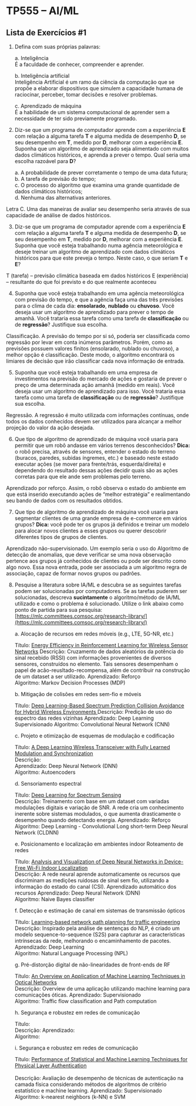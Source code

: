 # TP555 – AI/ML

 ## Lista de Exercícios #1

1.  Defina com suas próprias palavras:
    
    a. Inteligência  
    É a faculdade de conhecer, compreender e aprender.
    
    b. Inteligência artificial  
    Inteligência Artificial é um ramo da ciência da computação que se propõe a elaborar dispositivos que simulem a capacidade humana de raciocinar, perceber, tomar decisões e resolver problemas.
    
    c. Aprendizado de máquina  
    É a habilidade de um sistema computacional de aprender sem a necessidade de ter sido previamente programado.
    
2.  Diz-se que um programa de computador aprende com a experiência  **E**  com relação a alguma tarefa  **T**  e alguma medida de desempenho  **D**, se seu desempenho em  **T**, medido por  **D**, melhorar com a experiência  **E**. Suponha que um algoritmo de aprendizado seja alimentado com muitos dados climáticos históricos, e aprenda a prever o tempo. Qual seria uma escolha razoável para  **D**?
    
    a. A probabilidade de prever corretamente o tempo de uma data futura;  
    b. A tarefa de previsão do tempo;  
    c. O processo do algoritmo que examina uma grande quantidade de dados climáticos históricos;  
    d. Nenhuma das alternativas anteriores.  
    
Letra C. Uma das maneiras de avaliar seu desempenho seria através de sua capacidade de análise de dados históricos.

3.  Diz-se que um programa de computador aprende com a experiência  **E**  com relação a alguma tarefa  **T**  e alguma medida de desempenho  **D**, se seu desempenho em  **T**, medido por  **D**, melhorar com a experiência  **E**. Suponha que você esteja trabalhando numa agência meteorológica e deseje treinar um algoritmo de aprendizado com dados climáticos históricos para que este preveja o tempo. Neste caso, o que seriam  **T**  e  **E**?

T (tarefa) – previsão climática baseada em dados históricos
E  (experiência) – resultante do que foi previsto e do que realmente aconteceu

4.  Suponha que você esteja trabalhando em uma agência meteorológica com previsão do tempo, e que a agência faça uma das três previsões para o clima de cada dia:  **ensolarado**,  **nublado**  ou  **chuvoso**. Você deseja usar um algoritmo de aprendizado para prever o tempo de amanhã. Você trataria essa tarefa como uma tarefa de  **classificação**  ou de  **regressão**? Justifique sua escolha.

Classificação. A previsão do tempo por si só, poderia ser classificada como regressão por levar em conta inúmeros parâmetros. Porém, como as previsões possuem valores finitos (ensolarado, nublado ou chuvoso), a melhor opção é classificação. Deste modo, o algoritmo encontrará os limiares de decisão que irão classificar cada nova informação de entrada.

5.  Suponha que você esteja trabalhando em uma empresa de investimentos na previsão do mercado de ações e gostaria de prever o preço de uma determinada ação amanhã (medido em reais). Você deseja usar um algoritmo de aprendizado para isso. Você trataria essa tarefa como uma tarefa de  **classificação**  ou de  **regressão**? Justifique sua escolha.

Regressão. A regressão é muito utilizada com informações contínuas, onde todos os dados conhecidos devem ser utilizados para alcançar a melhor projeção do valor da ação desejada.

6.  Que tipo de algoritmo de aprendizado de máquina você usaria para permitir que um robô andasse em vários terrenos desconhecidos?  **Dica:**  o robô precisa, através de sensores, entender o estado do terreno (buracos, paredes, subidas íngremes, etc.) e baseado neste estado executar ações (se mover para frente/trás, esquerda/direita) e dependendo do resultado dessas ações decidir quais são as ações corretas para que ele ande sem problemas pelo terreno.

Aprendizado por reforço. Assim, o robô observa o estado do ambiente em que está inserido executando ações de “melhor estratégia” e realimentando seu bando de dados com os resultados obtidos.

7.  Que tipo de algoritmo de aprendizado de máquina você usaria para segmentar clientes de uma grande empresa de e-commerce em vários grupos?  **Dica:**  você pode ter os grupos já definidos e treinar um modelo para alocar novos clientes a esses grupos ou querer descobrir diferentes tipos de grupos de clientes.

Aprendizado não-supervisionado. Um exemplo seria o uso do Algoritmo de detecção de anomalias, que deve verificar se uma nova observação pertence aos grupos já conhecidos de clientes ou pode ser descrito como algo novo. Essa nova entrada, pode ser associada a um algoritmo regra de associação, capaz de formar novos grupos ou padrões.

8.  Pesquise a literatura sobre IA/ML e descubra se as seguintes tarefas podem ser solucionadas por computadores. Se as tarefas puderem ser solucionadas, descreva  **sucintamente**  o algoritmo/método de IA/ML utilizado e como o problema é solucionado. Utilize o link abaixo como ponto de partida para sua pesquisa: <br/>[https://mlc.committees.comsoc.org/research-library/](https://mlc.committees.comsoc.org/research-library/)
    
    a. Alocação de recursos em redes móveis (e.g., LTE, 5G-NR, etc.)
    
    Título: [Energy Efficiency in Reinforcement Learning for Wireless Sensor Networks](https://arxiv.org/pdf/1812.02538.pdf)
    Descrição:  Cruzamento de dados aleatórios da potência do sinal recebido (RSSI) com informações provenientes de diversos sensores, construídos no elemento. Tais sensores desempenham o papel de acão-reusltado-recompensa, além de contribuir na construção de um dataset a ser utilizado.
    Aprendizado: Reforço  
    Algoritmo: Markov Decision Processes (MDP)  
    
    b. Mitigação de colisões em redes sem-fio e móveis
    
    Título: [Deep Learning-Based Spectrum Prediction Collision Avoidance for Hybrid Wireless Environments  ](https://ieeexplore.ieee.org/document/8684944)
    Descrição: Predição de uso do espectro das redes vizinhas
    Aprendizado: Deep Learning  Supervisionado
    Algoritmo: Convolutional Neural Network (CNN)  
    
    c. Projeto e otimização de esquemas de modulação e codificação
    
    Título: [A Deep Learning Wireless Transceiver with Fully Learned Modulation and Synchronization](https://arxiv.org/pdf/1905.10468.pdf)  
    Descrição:  
    Aprendizado: Deep Neural Network (DNN)  
    Algoritmo: Autoencoders  
    
    d. Sensoriamento espectral
    
    Título: [Deep Learning for Spectrum Sensing](https://arxiv.org/pdf/1909.02730.pdf)  
    Descrição: Treinamento com base em um dataset com variadas modulações digitais e variação de SNR. A rede cria um conhecimento inerente sobre sistemas modulados, o que aumenta drasticamente o desempenho quando detectando energia.
    Aprendizado: Reforço  
    Algoritmo: Deep Learning - Convolutional Long short-term Deep Neural Network (CLDNN)  
    
    e. Posicionamento e localização em ambientes indoor Roteamento de redes
    
    Título: [Analysis and Visualization of Deep Neural Networks in Device-Free Wi-Fi Indoor Localization](https://arxiv.org/pdf/1904.10154.pdf)  
    Descrição: A rede neural aprende automaticamente os recursos que discriminam as medições ruidosas de sinal sem fio, utilizando a informação do estado do canal (CSI).
    Aprendizado automático dos recursos 
    Aprendizado: Deep Neural Network (DNN)  
    Algoritmo: Naive Bayes classifier  
    
    f. Detecção e estimação de canal em sistemas de transmissão ópticos
    
    Título: [Learning-based network path planning for traffic engineering](https://www.sciencedirect.com/science/article/pii/S0167739X18313244)  
    Descrição: Inspirado pela análise de sentenças do NLP, é criado um modelo
sequence-to-sequence (S2S) para capturar as características intrínsecas da rede, melhorando o encaminhamento de pacotes.
    Aprendizado: Deep Learning  
    Algoritmo: Natural Language Processing (NPL)  
    
    g. Pré-distorção digital de não-linearidades de front-ends de RF
    
    Título: [An Overview on Application of Machine Learning Techniques in Optical Networks](https://www.researchgate.net/publication/328821936_An_Overview_on_Application_of_Machine_Learning_Techniques_in_Optical_Networks)  
   Descrição: Overview de uma aplicação utilizando machine learning para comunicações óticas.
    Aprendizado: Supervisionado  
    Algoritmo: Traffic flow classification and Path computation  
    
    h. Segurança e robustez em redes de comunicação
    
    Título:  
    Descrição:
    Aprendizado:  
    Algoritmo:  
    
    i. Segurança e robustez em redes de comunicação
    
    Título: [Performance of Statistical and Machine Learning Techniques for Physical Layer Authentication](https://arxiv.org/pdf/2001.06238.pdf) <br/>  
   Descrição: Avaliação de desempenho de técnicas de autenticação na camada física considerando métodos de algoritmos de critério estatístico e machine learning.
    Aprendizado: Supervisionado  
    Algoritmo: k-nearest neighbors (k-NN) e SVM
